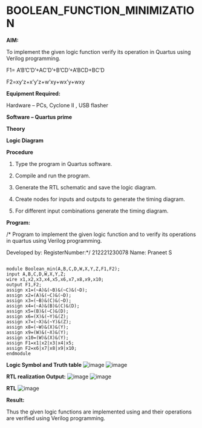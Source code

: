 # BOOLEAN_FUNCTION_MINIMIZATION

**AIM:**

To implement the given logic function verify its operation in Quartus using Verilog programming.

F1= A’B’C’D’+AC’D’+B’CD’+A’BCD+BC’D 

F2=xy’z+x’y’z+w’xy+wx’y+wxy

**Equipment Required:**

Hardware – PCs, Cyclone II , USB flasher

**Software – Quartus prime**

**Theory**

**Logic Diagram**

**Procedure**

1.	Type the program in Quartus software.

2.	Compile and run the program.

3.	Generate the RTL schematic and save the logic diagram.

4.	Create nodes for inputs and outputs to generate the timing diagram.

5.	For different input combinations generate the timing diagram.


**Program:**

/* Program to implement the given logic function and to verify its operations in quartus using Verilog programming. 

Developed by: RegisterNumber:*/ 212221230078 Name: Praneet S
```

module Boolean_min(A,B,C,D,W,X,Y,Z,F1,F2);
input A,B,C,D,W,X,Y,Z;
wire x1,x2,x3,x4,x5,x6,x7,x8,x9,x10;
output F1,F2;
assign x1=(~A)&(~B)&(~C)&(~D);
assign x2=(A)&(~C)&(~D);
assign x3=(~B)&(C)&(~D);
assign x4=(~A)&(B)&(C)&(D);
assign x5=(B)&(~C)&(D);
assign x6=(X)&(~Y)&(Z);
assign x7=(~X)&(~Y)&(Z);
assign x8=(~W)&(X)&(Y);
assign x9=(W)&(~X)&(Y);
assign x10=(W)&(X)&(Y);
assign F1=x1|x2|x3|x4|x5;
assign F2=x6|x7|x8|x9|x10;
endmodule
```


**Logic Symbol and Truth table**
![image](https://github.com/user-attachments/assets/d96e0963-20b6-4d9b-abe9-36fe125b89b2)
![image](https://github.com/user-attachments/assets/9c703529-7af3-43d2-9a7e-ba130f14042d)



**RTL realization Output:**
![image](https://github.com/user-attachments/assets/4ec52617-10f9-46fe-bb25-c560387d8cec)
![image](https://github.com/user-attachments/assets/78225d9d-219a-4a70-aa3b-272bc9c0d359)



**RTL**
![image](https://github.com/user-attachments/assets/571d779d-5bbf-4f8f-b040-ce6f180bca29)




**Result:**

Thus the given logic functions are implemented using and their operations are verified using Verilog programming.
